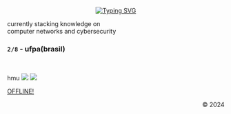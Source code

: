 <p align="center">
  <a href="https://git.io/typing-svg">
    <img src="https://readme-typing-svg.herokuapp.com?font=Ubuntu&weight=500&size=35&letterSpacing=&duration=1000&pause=2000&color=F0F0F0&background=69FF0000&center=true&vCenter=true&multiline=true&random=true&width=70&height=70&lines=%5Bas%5D" alt="Typing SVG" />
  </a>
</p>
currently stacking knowledge on<br> computer networks and cybersecurity

### `2/8` - ufpa(brasil)
<br> 

 hmu [![](https://img.shields.io/badge/-0079F9?logo=linkedin)](https://www.linkedin.com/in/taiyo-ferreira/)   [![](https://img.shields.io/badge/-0029A5?logo=discord)](https://discord.com/channels/@ty.ou/)

[OFFLINE!](https://open.spotify.com/intl-pt/album/3STQHyw2nOlIbb1FSgPse8?si=_cNyrqpcQdWcN78RLCBMBA)
<p align="right">
  © 2024
</p>
